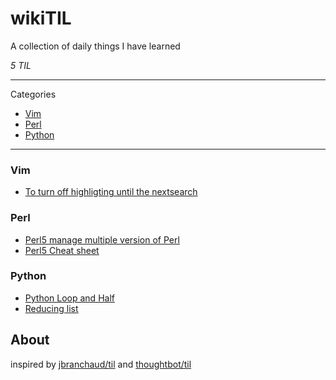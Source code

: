 # wikiTIL

A collection of daily things I have learned

_5 TIL_

---

Categories

* [Vim](#vim)
* [Perl](#perl)
* [Python](#python)

---

### Vim

- [To turn off highligting until the nextsearch](vim/highlighting.md)

### Perl

- [Perl5 manage multiple version of Perl](perl/perlbrew.md)
- [Perl5 Cheat sheet](perl/perlcheatsheet.md)

### Python

- [Python Loop and Half](python/loopandhalf.md)
- [Reducing list](python/reducinglist.md)

## About

inspired by [jbranchaud/til](https://github.com/jbranchaud/til) and  [thoughtbot/til](https://github.com/thoughtbot/til)
